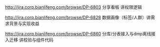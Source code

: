 http://jira.corp.bianlifeng.com/browse/DP-6803 分享看板 讲权限逻辑

http://jira.corp.bianlifeng.com/browse/DP-6828 数据画像（标签/人群）讲需求背景与实现收益

http://jira.corp.bianlifeng.com/browse/DP-6860 分库/分表接入与dmp离线接入迁移 讲校验与组件代码

